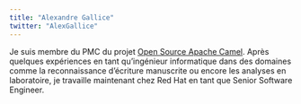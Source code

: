 ```yaml
---
title: "Alexandre Gallice"
twitter: "AlexGallice"
---
```


Je suis membre du PMC du projet [Open Source Apache Camel](https://camel.apache.org/).
Après quelques expériences en tant qu’ingénieur informatique dans des domaines comme la reconnaissance d’écriture manuscrite ou encore les analyses en laboratoire, je travaille maintenant chez Red Hat en tant que Senior Software Engineer.
